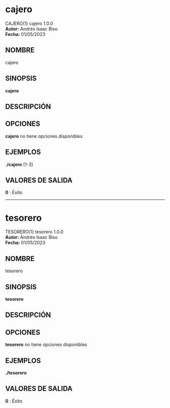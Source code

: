 # cajero
CAJERO(1) cajero 1.0.0  
**Autor:** Andrés Isaac Biso  
**Fecha:** 01/05/2023  

## NOMBRE
cajero

## SINOPSIS
**cajero**

## DESCRIPCIÓN
## OPCIONES
**cajero** no tiene opciones disponibles

## EJEMPLOS
**./cajero** [1-3]

## VALORES DE SALIDA
**0**
: Éxito

---

# tesorero
TESORERO(1) tesorero 1.0.0  
**Autor:** Andrés Isaac Biso  
**Fecha:** 01/05/2023  

## NOMBRE
tesorero

## SINOPSIS
**tesorero**

## DESCRIPCIÓN
## OPCIONES
**tesorero** no tiene opciones disponibles

## EJEMPLOS
**./tesorero**

## VALORES DE SALIDA
**0**
: Éxito
